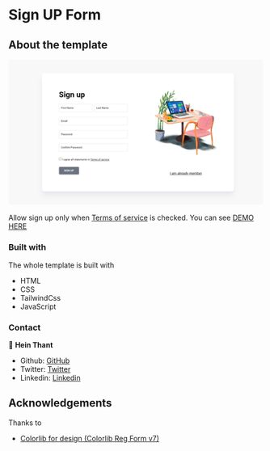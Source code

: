 # Sign UP Form

## About the template

![screenshot](./src/images/Screenshot%202022-07-16%20184843.png)

Allow sign up only when <u>Terms of service</u> is checked.
You can see [DEMO HERE](https://heinthantx.github.io/sign-up-form)

### Built with

The whole template is built with

- HTML
- CSS
- TailwindCss
- JavaScript

### Contact

👤 **Hein Thant**

- Github: [GitHub](https://github.com/heinthantX)
- Twitter: [Twitter](https://twitter.com/HeinThantX_)
- Linkedin: [Linkedin](https://www.linkedin.com/in/hein-thant-75372b245/)

## Acknowledgements

Thanks to

- [Colorlib for design (Colorlib Reg Form v7)
  ](https://colorlib.com/wp/free-bootstrap-registration-forms/)
